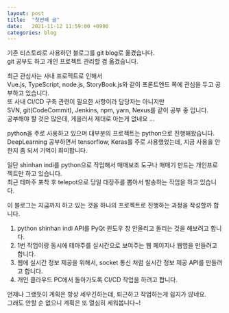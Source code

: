 ```yaml
---
layout: post
title:  "첫번째 글"
date:   2021-11-12 11:59:00 +0900
categories: blog
---
```

기존 티스토리로 사용하던 블로그를 git blog로 옮겼습니다.  
git 공부도 하고 개인 프로젝트 관리할 겸 옮겼습니다.  

최근 관심사는 사내 프로젝트로 인해서  
Vue.js, TypeScript, node.js, StoryBook.js와 같이 프론트엔드 쪽에 관심을 두고 공부하고 있습니다.  
또 사내 CI/CD 구축 관련이 필요한 사항이라 담당자는 아니지만  
SVN, git(CodeCommit), Jenkins, npm, yarn, Nexus를 같이 공부 중 입니다.  
공부해야 할 것은 많은데, 게을러서 제대로 아는게 없네요 ...  

python을 주로 사용하고 있으며 대부분의 프로젝트는 python으로 진행해왔습니다.  
DeepLearning 공부하면서 tensorflow, Keras를 주로 사용했었는데, 지금 사용을 안한지 좀 되서 기억이 희미합니다.  

일단 shinhan indi를 python으로 작업해서 매매보조 도구나 매매기 만드는 개인프로젝트만 하고 있습니다.  
최근 테마주 포착 후 telepot으로 당일 대장주를 뽑아서 발송하는 작업을 하고 있습니다.  

이 블로그는 지금까지 하고 있는 것을 하나의 프로젝트로 진행하는 과정을 작성할까 합니다.
1. python shinhan indi API를 PyQt 윈도우 창 안올리고 돌리는 것을 해보려고 합니다.
2. 1번 작업이랑 동시에 테마주를 실시간으로 보여주는 웹 페이지나 웹앱을 만들려고 합니다.
3. 웹에 실시간 정보 제공을 위해서, socket 통신 처럼 실시간 정보 제공 API를 만들려고 합니다.
4. 개인 클라우드 PC에서 돌아가도록 CI/CD 작업을 하려고 합니다.

언제나 그랬듯이 계획은 항상 세우긴하는데, 퇴근하고 작업하는게 쉽지가 않네요.  
그래도 안할 순 없으니 계획은 또 열심히 세워봅니다~!  
